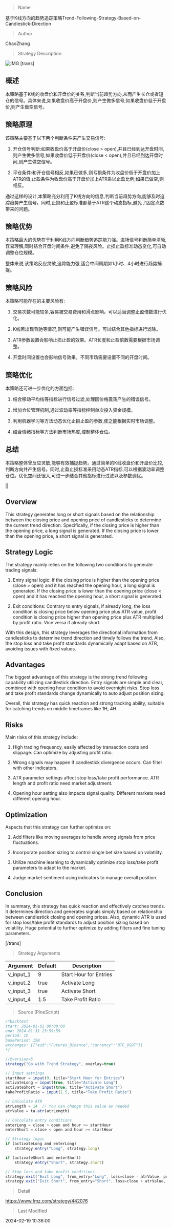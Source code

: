 
> Name

基于K线方向的趋势追踪策略Trend-Following-Strategy-Based-on-Candlestick-Direction

> Author

ChaoZhang

> Strategy Description

![IMG](https://www.fmz.com/upload/asset/16eddf006b89bd8d869.png)
[trans]

## 概述

本策略基于K线的收盘价和开盘价的关系,判断当前趋势方向,从而产生长仓或者短仓的信号。具体来说,如果收盘价高于开盘价,则产生做多信号;如果收盘价低于开盘价,则产生做空信号。

## 策略原理

该策略主要基于以下两个判断条件来产生交易信号:

1. 开仓信号判断:如果收盘价高于开盘价(close > open),并且已经到达开盘时间,则产生做多信号;如果收盘价低于开盘价(close < open),并且已经到达开盘时间,则产生做空信号。

2. 平仓条件:和开仓信号相反,如果已做多,则亏损条件为收盘价低于开盘价加上ATR的值,止盈条件为收盘价高于开盘价加上ATR乘以止盈比例;如果已做空,则相反。

通过这样的设计,本策略充分利用了K线方向的信息,判断当前趋势方向,能够及时追踪趋势产生信号。同时,止损和止盈标准都基于ATR这个动态指标,避免了固定点数带来的问题。

## 策略优势

本策略最大的优势在于利用K线方向判断趋势追踪能力强。进场信号判断简单清晰,容易理解,同时结合开盘时间条件,避免了隔夜风险。止损止盈标准动态变化,可自动调整仓位规模。

整体来说,该策略反应灵敏,追踪能力强,适合中间周期如1小时、4小时进行趋势捕捉。

## 策略风险

本策略可能存在的主要风险有:

1. 交易次数可能较多,容易被交易费用和滑点影响。可以适当调整止盈倍数进行优化。

2. K线若出现背驰等情况,则可能产生错误信号。可以结合其他指标进行滤除。 

3. ATR参数设置会影响止损止盈的效果。ATR长度和止盈倍数需要根据市场调整。

4. 开盘时间设置也会影响信号效果。不同市场需要设置不同的开盘时间。

## 策略优化

本策略还可进一步优化的方面包括:

1. 结合移动平均线等指标进行信号过滤,处理因价格震荡产生的错误信号。

2. 增加仓位管理机制,通过波动率等指标控制单次投入资金规模。

3. 利用机器学习等方法动态优化止损止盈的参数,使之能根据实时市场调整。

4. 结合情绪指标等方法判断市场热度,控制整体仓位。

## 总结

本策略整体曾反应灵敏,能够有效捕捉趋势。通过简单的K线收盘价和开盘价比较,判断方向并产生信号。同时,止盈止损标准采用动态ATR指标,可以根据波动率调整仓位。优化空间还很大,可进一步结合其他指标进行过滤以及参数调优。

||

## Overview

This strategy generates long or short signals based on the relationship between the closing price and opening price of candlesticks to determine the current trend direction. Specifically, if the closing price is higher than the opening price, a long signal is generated. If the closing price is lower than the opening price, a short signal is generated.

## Strategy Logic

The strategy mainly relies on the following two conditions to generate trading signals:

1. Entry signal logic: If the closing price is higher than the opening price (close > open) and it has reached the opening hour, a long signal is generated. If the closing price is lower than the opening price (close < open) and it has reached the opening hour, a short signal is generated.  

2. Exit conditions: Contrary to entry signals, if already long, the loss condition is closing price below opening price plus ATR value, profit condition is closing price higher than opening price plus ATR multiplied by profit ratio. Vice versa if already short.

With this design, this strategy leverages the directional information from candlesticks to determine trend direction and timely follows the trend. Also, the stop loss and take profit standards dynamically adapt based on ATR, avoiding issues with fixed values.   

## Advantages

The biggest advantage of this strategy is the strong trend following capability utilizing candlestick direction. Entry signals are simple and clear, combined with opening hour condition to avoid overnight risks. Stop loss and take profit standards change dynamically to auto adjust position sizing.

Overall, this strategy has quick reaction and strong tracking ability, suitable for catching trends on middle timeframes like 1H, 4H.

## Risks

Main risks of this strategy include:

1. High trading frequency, easily affected by transaction costs and slippage. Can optimize by adjusting profit ratio.

2. Wrong signals may happen if candlestick divergence occurs. Can filter with other indicators.

3. ATR parameter settings affect stop loss/take profit performance. ATR length and profit ratio need market adjustment.

4. Opening hour setting also impacts signal quality. Different markets need different opening hour.

## Optimization

Aspects that this strategy can further optimize on:

1. Add filters like moving averages to handle wrong signals from price fluctuations.  

2. Incorporate position sizing to control single bet size based on volatility.

3. Utilize machine learning to dynamically optimize stop loss/take profit parameters to adapt to the market.

4. Judge market sentiment using indicators to manage overall position.

## Conclusion

In summary, this strategy has quick reaction and effectively catches trends. It determines direction and generates signals simply based on relationship between candlestick closing and opening prices. Also, dynamic ATR is used for stop loss/take profit standards to adjust position sizing based on volatility. Huge potential to further optimize by adding filters and fine tuning parameters.

[/trans]

> Strategy Arguments



|Argument|Default|Description|
|----|----|----|
|v_input_1|9|Start Hour for Entries|
|v_input_2|true|Activate Long|
|v_input_3|true|Activate Short|
|v_input_4|1.5|Take Profit Ratio|


> Source (PineScript)

``` javascript
/*backtest
start: 2024-01-01 00:00:00
end: 2024-01-31 23:59:59
period: 1h
basePeriod: 15m
exchanges: [{"eid":"Futures_Binance","currency":"BTC_USDT"}]
*/

//@version=5
strategy("Go with Trend Strategy", overlay=true)

// Input settings
startHour = input(9, title="Start Hour for Entries")
activateLong = input(true, title="Activate Long")
activateShort = input(true, title="Activate Short")
takeProfitRatio = input(1.5, title="Take Profit Ratio")

// Calculate ATR
atrLength = 14  // You can change this value as needed
atrValue = ta.atr(atrLength)

// Calculate entry conditions
enterLong = close > open and hour >= startHour
enterShort = close < open and hour >= startHour

// Strategy logic
if (activateLong and enterLong)
    strategy.entry("Long", strategy.long)

if (activateShort and enterShort)
    strategy.entry("Short", strategy.short)

// Stop loss and take profit conditions
strategy.exit("Exit Long", from_entry="Long", loss=close - atrValue, profit=close + takeProfitRatio * atrValue)
strategy.exit("Exit Short", from_entry="Short", loss=close + atrValue, profit=close - takeProfitRatio * atrValue)

```

> Detail

https://www.fmz.com/strategy/442076

> Last Modified

2024-02-19 10:36:00
